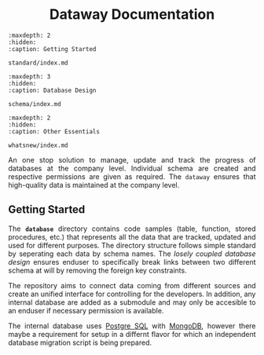 <h1 align = "center">Dataway Documentation</h1>

<div align = "justify">

```{toctree}
:maxdepth: 2
:hidden:
:caption: Getting Started

standard/index.md
```

```{toctree}
:maxdepth: 3
:hidden:
:caption: Database Design

schema/index.md
```

```{toctree}
:maxdepth: 2
:hidden:
:caption: Other Essentials

whatsnew/index.md
```

An one stop solution to manage, update and track the progress of databases at the company level. Individual schema are
created and respective permissions are given as required. The ``dataway`` ensures that high-quality data is maintained at the
company level.

## Getting Started

The **`database`** directory contains code samples (table, function, stored procedures, etc.) that represents all the data
that are tracked, updated and used for different purposes. The directory structure follows simple standard by seperating each
data by schema names. The *losely coupled database design* ensures enduser to specifically break links between two different
schema at will by removing the foreign key constraints.

The repository aims to connect data coming from different sources and create an unified interface for controlling for the
developers. In addition, any internal database are added as a submodule and may only be accesible to an enduser if necessary
permission is available.

The internal database uses [Postgre SQL](https://www.postgresql.org/) with [MongoDB](https://www.mongodb.com/), however there
maybe a requirement for setup in a differnt flavor for which an independent database migration script is being prepared.

</div>
